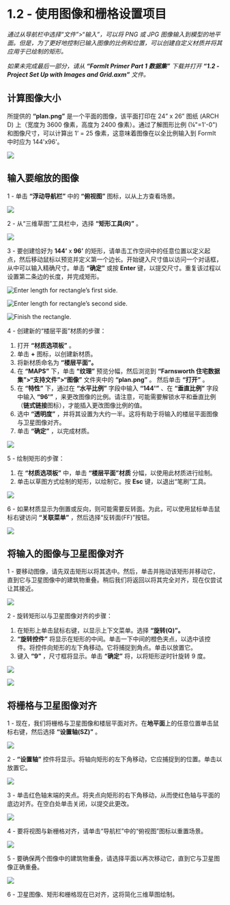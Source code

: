 # 1.2 - 使用图像和栅格设置项目

_通过从导航栏中选择“文件”>“输入”，可以将 PNG 或 JPG 图像输入到模型的地平面。但是，为了更好地控制已输入图像的比例和位置，可以创建自定义材质并将其应用于已绘制的矩形。_

_如果未完成最后一部分，请从_ _**“FormIt Primer Part 1 数据集”** 下载并打开_ _**“1.2 - Project Set Up with Images and Grid.axm”**_ _文件。_

## **计算图像大小**

所提供的 **“plan.png”** 是一个平面的图像，该平面打印在 24” x 26” 图纸 (ARCH D) 上（宽度为 3600 像素，高度为 2400 像素）。通过了解图形比例 (¼"=1'-0") 和图像尺寸，可以计算出 1’ = 25 像素，这意味着图像在以全比例输入到 FormIt 中时应为 144'x96'。

![](<../../.gitbook/assets/0 (1) (2).png>)

## **输入要缩放的图像**

1 - 单击 **“浮动导航栏”** 中的 **“俯视图”** 图标，以从上方查看场景。

![](<../../.gitbook/assets/1 (1).png>)

2 - 从“三维草图”工具栏中，选择 **“矩形工具(R)”** 。

![](<../../.gitbook/assets/2 (1).png>)

3 - 要创建恰好为 **144’** x **96’** 的矩形，请单击工作空间中的任意位置以定义起点，然后移动鼠标以预览并定义第一个边长。开始键入尺寸值以访问一个对话框，从中可以输入精确尺寸。单击 **“确定”** 或按 **Enter** 键，以提交尺寸。重复该过程以设置第二条边的长度，并完成矩形。

![Enter length for rectangle’s first side.](<../../.gitbook/assets/3 (1).png>)

![Enter length for rectangle’s second side.](<../../.gitbook/assets/4 (1).png>)

![Finish the rectangle.](<../../.gitbook/assets/5 (1).png>)

4 - 创建新的“楼层平面”材质的步骤：

1. 打开 **“材质选项板”** 。
2. 单击 **+** 图标，以创建新材质。
3. 将新材质命名为 **“楼层平面”。**
4. 在 **“MAPS”** 下，单击 **“纹理”** 预览分幅，然后浏览到 **“Farnsworth 住宅数据集”>“支持文件”>“图像”** 文件夹中的 **“plan.png”** 。 然后单击 **“打开”** 。
5. 在 **“特性”** 下，通过在 **“水平比例”** 字段中输入 **“144'”** 、在 **“垂直比例”** 字段中输入 **“96'”** ，来更改图像的比例。请注意，可能需要解锁水平和垂直比例（**链式链接**图标），才能插入更改图像比例的值。
6. 选中 **“透明度”** ，并将其设置为大约一半。这将有助于将输入的楼层平面图像与卫星图像对齐。
7. 单击 **“确定”** ，以完成材质。

![](../../.gitbook/assets/create-1.png)

5 - 绘制矩形的步骤：

1. 在 **“材质选项板”** 中，单击 **“楼层平面”材质** 分幅，以使用此材质进行绘制。
2. 单击以草图方式绘制的矩形，以绘制它。按 **Esc** 键，以退出“笔刷”工具。

![](../../.gitbook/assets/7.jpeg)

6 - 如果材质显示为倒置或反向，则可能需要反转面。为此，可以使用鼠标单击鼠标右键访问 **“关联菜单”** ，然后选择“反转面(FF)”按钮。

![](../../.gitbook/assets/8.png)

## **将输入的图像与卫星图像对齐**

1 - 要移动图像，请先双击矩形以将其选中。然后，单击并拖动该矩形并移动它，直到它与卫星图像中的建筑物重叠。稍后我们将返回以将其完全对齐，现在仅尝试让其接近。

![](../../.gitbook/assets/9.png)

2 - 旋转矩形以与卫星图像对齐的步骤：

1. 在矩形上单击鼠标右键，以显示上下文菜单。选择 **“旋转(Q)”。**
2. **“旋转控件”** 将显示在矩形的中间。单击一下中间的橙色夹点，以选中该控件。将控件向矩形的左下角移动。它将捕捉到角点。单击以放置它。
3. 键入 **“9”** ，尺寸框将显示。单击 **“确定”** 将，以将矩形逆时针旋转 9 度。

![](../../.gitbook/assets/10.png)

![](../../.gitbook/assets/11.png)

## **将栅格与卫星图像对齐**

1 - 现在，我们将栅格与卫星图像和楼层平面对齐。在**地平面**上的任意位置单击鼠标右键，然后选择 **“设置轴(SZ)”** 。

![](../../.gitbook/assets/12.png)

2 -  **“设置轴”** 控件将显示。将轴向矩形的左下角移动，它应捕捉到的位置。单击以放置它。

![](../../.gitbook/assets/13.png)

3 - 单击红色轴末端的夹点。将夹点向矩形的右下角移动，从而使红色轴与平面的底边对齐。在空白处单击关闭，以提交此更改。

![](../../.gitbook/assets/14.png)

4 - 要将视图与新栅格对齐，请单击“导航栏”中的“俯视图”图标以重置场景。

![](../../.gitbook/assets/15.png)

5 - 要确保两个图像中的建筑物重叠，请选择平面以再次移动它，直到它与卫星图像正确重叠。

![](../../.gitbook/assets/16.png)

6 - 卫星图像、矩形和栅格现在已对齐，这将简化三维草图绘制。
